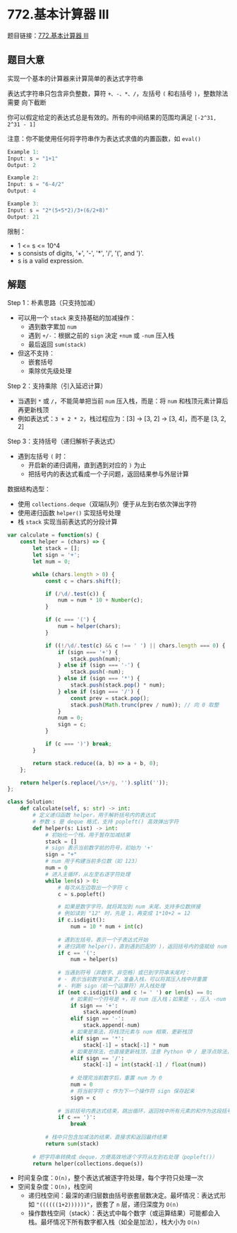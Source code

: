 # 772.基本计算器 III

题目链接：[772.基本计算器 III](https://leetcode.cn/problems/basic-calculator-iii/)

## 题目大意

实现一个基本的计算器来计算简单的表达式字符串

表达式字符串只包含非负整数，算符 `+、-、*、/`，左括号 `(` 和右括号 `)`，整数除法需要 向下截断 

你可以假定给定的表达式总是有效的。所有的中间结果的范围均满足 `[-2^31, 2^31 - 1]` 

注意：你不能使用任何将字符串作为表达式求值的内置函数，如 `eval()` 

```js
Example 1:
Input: s = "1+1"
Output: 2

Example 2:
Input: s = "6-4/2"
Output: 4

Example 3:
Input: s = "2*(5+5*2)/3+(6/2+8)"
Output: 21
```

限制：
- 1 <= s <= 10^4
- s consists of digits, '+', '-', '*', '/', '(', and ')'.
- s is a valid expression.

## 解题

Step 1：朴素思路（只支持加减）
- 可以用一个 `stack` 来支持基础的加减操作：
  - 遇到数字累加 `num`
  - 遇到 `+/-`：根据之前的 `sign` 决定 `+num` 或 `-num` 压入栈
  - 最后返回 `sum(stack)`
- 但这不支持：
  - 嵌套括号
  - 乘除优先级处理

Step 2：支持乘除（引入延迟计算）
- 当遇到 `*` 或 `/`，不能简单把当前 `num` 压入栈，而是：将 `num` 和栈顶元素计算后再更新栈顶
- 例如表达式：`3 + 2 * 2`，栈过程应为：[3] → [3, 2] → [3, 4]，而不是 [3, 2, 2]

Step 3：支持括号（递归解析子表达式）
- 遇到左括号 `(` 时：
  - 开启新的递归调用，直到遇到对应的 `)` 为止
  - 把括号内的表达式看成一个子问题，返回结果参与外层计算

数据结构选型：
- 使用 `collections.deque`（双端队列）便于从左到右依次弹出字符
- 使用递归函数 `helper()` 实现括号处理
- 栈 `stack` 实现当前表达式的分段计算

```js
var calculate = function(s) {
    const helper = (chars) => {
        let stack = [];
        let sign = '+';
        let num = 0;

        while (chars.length > 0) {
            const c = chars.shift();

            if (/\d/.test(c)) {
                num = num * 10 + Number(c);
            }

            if (c === '(') {
                num = helper(chars);
            }

            if ((!/\d/.test(c) && c !== ' ') || chars.length === 0) {
                if (sign === '+') {
                    stack.push(num);
                } else if (sign === '-') {
                    stack.push(-num);
                } else if (sign === '*') {
                    stack.push(stack.pop() * num);
                } else if (sign === '/') {
                    const prev = stack.pop();
                    stack.push(Math.trunc(prev / num)); // 向 0 取整
                }
                num = 0;
                sign = c;
            }

            if (c === ')') break;
        }

        return stack.reduce((a, b) => a + b, 0);
    };

    return helper(s.replace(/\s+/g, '').split(''));
};
```
```python
class Solution:
    def calculate(self, s: str) -> int:
        # 定义递归函数 helper，用于解析括号内的表达式 
        # 参数 s 是 deque 格式，支持 popleft() 高效弹出字符
        def helper(s: List) -> int:   
            # 初始化一个栈，用于暂存加减结果
            stack = []
            # sign 表示当前数字前的符号，初始为 '+'
            sign = "+"
            # num 用于构建当前多位数（如 123）
            num = 0
            # 进入主循环，从左至右逐字符处理
            while len(s) > 0:
                # 每次从左边取出一个字符 c
                c = s.popleft()

                # 如果是数字字符，就将其加到 num 末尾，支持多位数拼接
                # 例如读到 "12" 时，先是 1，再变成 1*10+2 = 12
                if c.isdigit():
                    num = 10 * num + int(c) 
                
                # 遇到左括号，表示一个子表达式开始
                # 递归调用 helper()，直到遇到匹配的 )，返回括号内的值赋给 num
                if c == '(':
                    num = helper(s)
                
                # 当遇到符号（非数字、非空格）或已到字符串末尾时：
                # - 表示当前数字结束了，准备入栈，可以将其压入栈中并重置
                # - 判断 sign（前一个运算符）并入栈处理
                if (not c.isdigit() and c != ' ') or len(s) == 0:
                    # 如果前一个符号是 +，将 num 压入栈；如果是 -，压入 -num
                    if sign == '+':
                        stack.append(num)
                    elif sign == '-':
                        stack.append(-num)
                    # 如果是乘法，将栈顶元素与 num 相乘，更新栈顶
                    elif sign == '*':
                        stack[-1] = stack[-1] * num
                    # 如果是除法，也直接更新栈顶，注意 Python 中 / 是浮点除法，需用 int(...) 向零取整
                    elif sign == '/':
                        stack[-1] = int(stack[-1] / float(num))    
                    
                    # 处理完当前数字后，重置 num 为 0
                    num = 0
                    # 将当前字符 c 作为下一个操作符 sign 保存起来
                    sign = c
                
                # 当前括号内表达式结束，跳出循环，返回栈中所有元素的和作为这段括号表达式的结果
                if c == ')': 
                    break
            
            # 栈中只包含加减法的结果，直接求和返回最终结果
            return sum(stack)
      
        # 把字符串转换成 deque，方便高效地逐个字符从左到右处理（popleft()）
        return helper(collections.deque(s))
```

- 时间复杂度：`O(n)`，整个表达式被逐字符处理，每个字符只处理一次
- 空间复杂度：`O(n)`，栈空间
  - 递归栈空间：最深的递归层数由括号嵌套层数决定。最坏情况：表达式形如 `"((((((1+2))))))"`，嵌套了 `n` 层，递归深度为 `O(n)`
  - 操作数栈空间（stack）：表达式中每个数字（或运算结果）可能都会入栈。最坏情况下所有数字都入栈（如全是加法），栈大小为 `O(n)`